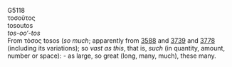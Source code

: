 <body>
  <p>G5118<br>  τοσοῦτος  <br> tosoutos  <br><i>tos-oo‘-tos </i><br>From   τόσος    tosos   (<i>so</i> <i>much</i>; apparently from <a href="g3588.htm">3588</a> and <a href="g3739.htm">3739</a>  and <a href="g3778.htm">3778</a> (including its variations); so <i>vast</i> <i>as</i> <i>this</i>, that is, <i>such</i> (in quantity, amount, number or space): - as large, so great (long, many, much), these many.<br></p>
 </body>